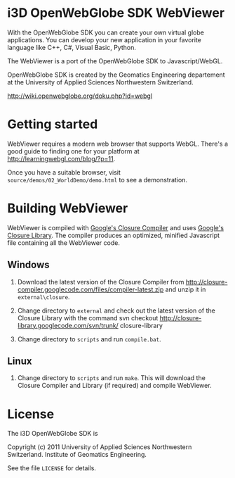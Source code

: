i3D OpenWebGlobe SDK WebViewer
==============================

With the OpenWebGlobe SDK you can create your own virtual globe applications.
You can develop your new application in your favorite language like C++, C#,
Visual Basic, Python.

The WebViewer is a port of the OpenWebGlobe SDK to Javascript/WebGL.

OpenWebGlobe SDK is created by the Geomatics Engineering departement at the
University of Applied Sciences Northwestern Switzerland.

http://wiki.openwebglobe.org/doku.php?id=webgl



Getting started
===============

WebViewer requires a modern web browser that supports WebGL.  There's a good
guide to finding one for your platform at <http://learningwebgl.com/blog/?p=11>.

Once you have a suitable browser, visit `source/demos/02_WorldDemo/demo.html` to
see a demonstration.



Building WebViewer
==================

WebViewer is compiled with [Google's Closure
Compiler](http://code.google.com/closure/compiler/) and uses [Google's Closure
Library](http://code.google.com/p/closure-library/).  The compiler produces an
optimized, minified Javascript file containing all the WebViewer code.


Windows
-------

1. Download the latest version of the Closure Compiler from
<http://closure-compiler.googlecode.com/files/compiler-latest.zip> and unzip
it in `external\closure`.

2. Change directory to `external` and check out the latest version of the
Closure Library with the command
    svn checkout http://closure-library.googlecode.com/svn/trunk/ closure-library

2. Change directory to `scripts` and run `compile.bat`.


Linux
-----

1. Change directory to `scripts` and run `make`.  This will download the Closure
Compiler and Library (if required) and compile WebViewer.



License
=======

The i3D OpenWebGlobe SDK is

Copyright (c) 2011 University of Applied Sciences Northwestern Switzerland.
Institute of Geomatics Engineering.

See the file `LICENSE` for details.

